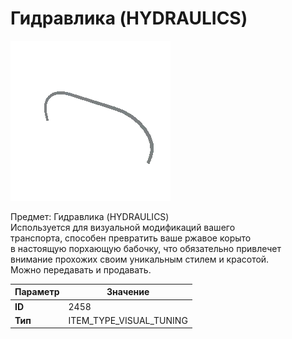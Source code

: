 # Гидравлика (HYDRAULICS)

![Item Image](../img/2458.webp?raw=true)

Предмет: Гидравлика (HYDRAULICS)<br>Используется для визуальной модификаций вашего<br>транспорта, способен превратить ваше ржавое корыто<br>в настоящую порхающую бабочку, что обязательно привлечет<br>внимание прохожих своим уникальным стилем и красотой.<br>Можно передавать и продавать.


| Параметр | Значение |
|----------|----------|
| **ID** | 2458 |
| **Тип** | ITEM_TYPE_VISUAL_TUNING |

